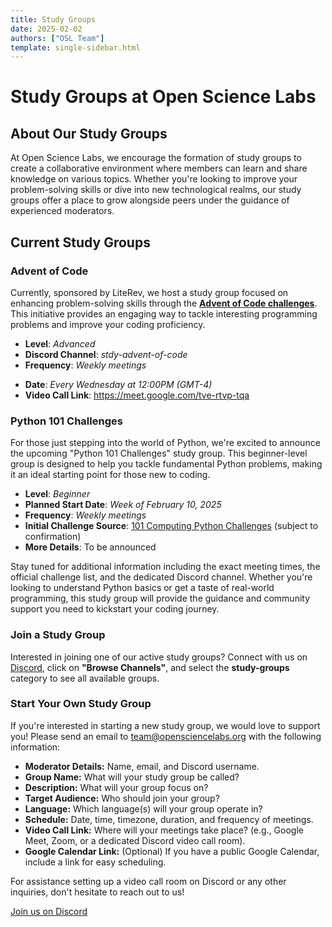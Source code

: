```yaml
---
title: Study Groups
date: 2025-02-02
authors: ["OSL Team"]
template: single-sidebar.html
---
```


# Study Groups at Open Science Labs

## About Our Study Groups

At Open Science Labs, we encourage the formation of study groups to create a
collaborative environment where members can learn and share knowledge on various
topics. Whether you're looking to improve your problem-solving skills or dive
into new technological realms, our study groups offer a place to grow alongside
peers under the guidance of experienced moderators.

## Current Study Groups

### Advent of Code

Currently, sponsored by LiteRev, we host a study group focused on enhancing
problem-solving skills through the
[**Advent of Code challenges**](https://adventofcode.com/). This initiative
provides an engaging way to tackle interesting programming problems and improve
your coding proficiency.

- **Level**: _Advanced_
- **Discord Channel**: _stdy-advent-of-code_
- **Frequency**: _Weekly meetings_

* **Date**: _Every Wednesday at 12:00PM (GMT-4)_
* **Video Call Link**: <https://meet.google.com/tve-rtvp-tqa>

### Python 101 Challenges

For those just stepping into the world of Python, we're excited to announce the
upcoming "Python 101 Challenges" study group. This beginner-level group is
designed to help you tackle fundamental Python problems, making it an ideal
starting point for those new to coding.

- **Level**: _Beginner_
- **Planned Start Date**: _Week of February 10, 2025_
- **Frequency**: _Weekly meetings_
- **Initial Challenge Source**:
  [101 Computing Python Challenges](https://www.101computing.net/python-challenges-for-beginners/)
  (subject to confirmation)
- **More Details**: To be announced

Stay tuned for additional information including the exact meeting times, the
official challenge list, and the dedicated Discord channel. Whether you're
looking to understand Python basics or get a taste of real-world programming,
this study group will provide the guidance and community support you need to
kickstart your coding journey.

### Join a Study Group

Interested in joining one of our active study groups? Connect with us on
[Discord](https://opensciencelabs.org/discord), click on **"Browse Channels"**,
and select the **study-groups** category to see all available groups.

### Start Your Own Study Group

If you're interested in starting a new study group, we would love to support
you! Please send an email to
[team@opensciencelabs.org](mailto:team@opensciencelabs.org) with the following
information:

- **Moderator Details:** Name, email, and Discord username.
- **Group Name:** What will your study group be called?
- **Description:** What will your group focus on?
- **Target Audience:** Who should join your group?
- **Language:** Which language(s) will your group operate in?
- **Schedule:** Date, time, timezone, duration, and frequency of meetings.
- **Video Call Link:** Where will your meetings take place? (e.g., Google Meet,
  Zoom, or a dedicated Discord video call room).
- **Google Calendar Link:** (Optional) If you have a public Google Calendar,
  include a link for easy scheduling.

For assistance setting up a video call room on Discord or any other inquiries,
don't hesitate to reach out to us!

<a href="https://opensciencelabs.org/discord"
  class="btn btn-success"
  target="_blank">Join us on Discord</a>

